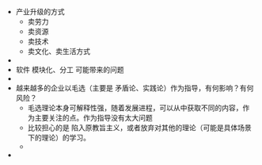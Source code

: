 - 产业升级的方式
	- 卖劳力
	- 卖资源
	- 卖技术
	- 卖文化、卖生活方式
-
- 软件 模块化、分工 可能带来的问题
-
- 越来越多的企业以毛选（主要是 矛盾论、实践论）作为指导，有何影响？有何风险？
	- 毛选理论本身可解释性强，随着发展进程，可以从中获取不同的内容，作为主要关注的点。作为指导没有太大问题
	- 比较担心的是 陷入原教旨主义，或者放弃对其他的理论（可能是具体场景下的理论）的学习。
	-
-